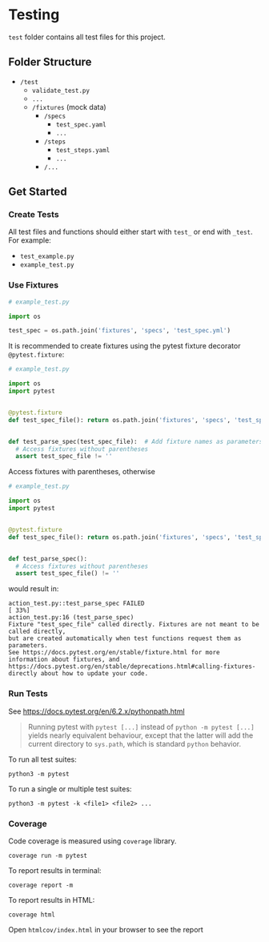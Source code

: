 # Testing

`test` folder contains all test files for this project.

## Folder Structure

- `/test`
  - `validate_test.py`
  - `...`
  - `/fixtures` (mock data)
    - `/specs`
      - `test_spec.yaml`
      - `...`
    - `/steps`
      - `test_steps.yaml`
      - `...`
    - `/...`

## Get Started

### Create Tests

All test files and functions should either start with `test_` or end with `_test`. For example:

- `test_example.py`
- `example_test.py`

### Use Fixtures

```python
# example_test.py

import os

test_spec = os.path.join('fixtures', 'specs', 'test_spec.yml')
```

It is recommended to create fixtures using the pytest fixture decorator `@pytest.fixture`:

```python
# example_test.py

import os
import pytest


@pytest.fixture
def test_spec_file(): return os.path.join('fixtures', 'specs', 'test_spec.yml')


def test_parse_spec(test_spec_file):  # Add fixture names as parameters here
  # Access fixtures without parentheses
  assert test_spec_file != ''
```

Access fixtures with parentheses, otherwise

```python
# example_test.py

import os
import pytest


@pytest.fixture
def test_spec_file(): return os.path.join('fixtures', 'specs', 'test_spec.yml')


def test_parse_spec():
  # Access fixtures without parentheses
  assert test_spec_file() != ''
```

would result in:

```
action_test.py::test_parse_spec FAILED                                   [ 33%]
action_test.py:16 (test_parse_spec)
Fixture "test_spec_file" called directly. Fixtures are not meant to be called directly,
but are created automatically when test functions request them as parameters.
See https://docs.pytest.org/en/stable/fixture.html for more information about fixtures, and
https://docs.pytest.org/en/stable/deprecations.html#calling-fixtures-directly about how to update your code.
```

### Run Tests

See https://docs.pytest.org/en/6.2.x/pythonpath.html

> Running pytest with `pytest [...]` instead of `python -m pytest [...]` yields nearly equivalent behaviour, except that the latter will add the current directory to `sys.path`, which is standard `python` behavior.

To run all test suites:

```shell
python3 -m pytest
```

To run a single or multiple test suites:

```shell
python3 -m pytest -k <file1> <file2> ...
```

### Coverage

Code coverage is measured using `coverage` library.

```
coverage run -m pytest
```

To report results in terminal:

```
coverage report -m
```

To report results in HTML:

```
coverage html
```

Open `htmlcov/index.html` in your browser to see the report
